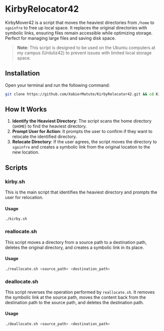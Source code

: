 # KirbyRelocator42

KirbyMover42 is a script that moves the heaviest directories from `/home` to `sgoinfre` to free up local space. It replaces the original directories with symbolic links, ensuring files remain accessible while optimizing storage. Perfect for managing large files and saving disk space.

> **Note**: This script is designed to be used on the Ubuntu computers at my campus (Urduliz42) to prevent issues with limited local storage space.

## Installation

Open your terminal and run the following command:

```bash
git clone https://github.com/XabierMatute/KirbyRelocator42.git && cd KirbyRelocator42 && chmod +x installer.sh; /bin/sh installer.sh; kirby42
```

## How It Works

1. **Identify the Heaviest Directory**: The script scans the home directory (`$HOME`) to find the heaviest directory.
2. **Prompt User for Action**: It prompts the user to confirm if they want to relocate the identified directory.
3. **Relocate Directory**: If the user agrees, the script moves the directory to `sgoinfre` and creates a symbolic link from the original location to the new location.

## Scripts

### kirby.sh

This is the main script that identifies the heaviest directory and prompts the user for relocation.

#### Usage

```bash
./kirby.sh
```

### reallocate.sh

This script moves a directory from a source path to a destination path, deletes the original directory, and creates a symbolic link in its place.

#### Usage

```bash
./reallocate.sh <source_path> <destination_path>
```

### deallocate.sh

This script reverses the operation performed by `reallocate.sh`. It removes the symbolic link at the source path, moves the content back from the destination path to the source path, and deletes the destination path.

#### Usage

```bash
./deallocate.sh <source_path> <destination_path>
```